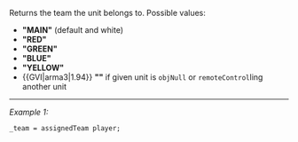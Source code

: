 Returns the team the unit belongs to. Possible values:

* **"MAIN"** (default and white)
* **"RED"**
* **"GREEN"**
* **"BLUE"**
* **"YELLOW"**
* {{GVI|arma3|1.94}} **""** if given unit is `objNull` or `remoteControl`ling another unit


---
*Example 1:*
```sqf
_team = assignedTeam player;
```